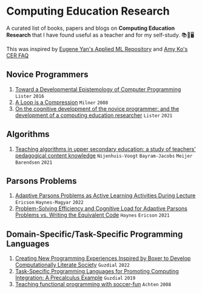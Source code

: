 # Computing Education Research
A curated list of books, papers and blogs on **Computing Education Research** that I have found useful as a teacher and for my self-study. 📚📃🖥️

This was inspired by [Eugene Yan's Applied ML Repository](https://github.com/eugeneyan/applied-ml) and [Amy Ko's CER FAQ](https://faculty.washington.edu/ajko/cer/)

## Novice Programmers

1. [Toward a Developmental Epistemology of Computer Programming](https://doi.org/10.1145/2978249.2978251) `Lister` `2016`
2. [A Loop is a Compression](https://www.ppig.org/papers/2008-ppig-20th-milner/) `Milner` `2008`
3. [On the cognitive development of the novice programmer: and the development of a computing education researcher](https://dl.acm.org/doi/10.1145/3442481.3442498) `Lister` `2021`

## Algorithms
1. [Teaching algorithms in upper secondary education: a study of teachers’ pedagogical content knowledge](https://doi.org/10.1080/08993408.2021.1935554) `Nijenhuis-Voogt` `Bayram-Jacobs` `Meijer` `Barendsen` `2021`

## Parsons Problems
1. [Adaptive Parsons Problems as Active Learning Activities During Lecture](https://dl.acm.org/doi/10.1145/3502718.3524808) `Ericson` `Haynes-Magyar` `2022`
2. [Problem-Solving Efficiency and Cognitive Load for Adaptive Parsons Problems vs. Writing the Equivalent Code](https://dl.acm.org/doi/10.1145/3411764.3445292) `Haynes` `Ericson` `2021`

## Domain-Specific/Task-Specific Programming Languages
1. [Creating New Programming Experiences Inspired by Boxer to Develop Computationally Literate Society](https://doi.org/10.1145/3532512.3539663) `Guzdial` `2022`
2. [Task-Specific Programming Languages for Promoting Computing Integration: A Precalculus Example](https://doi.org/10.1145/3364510.3364532) `Guzdial` `2019`
3. [Teaching functional programming with soccer-fun](https://doi.org/10.1145/1411260.1411270) `Achten` `2008`
